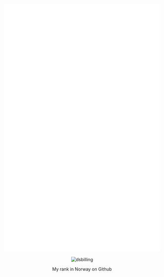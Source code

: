 ![Metrics](https://github.com/dsbilling/dsbilling/blob/main/github-metrics.svg)

<p align="center"><img src="https://github-readme-streak-stats.herokuapp.com?user=dsbilling&theme=dark&hide_border=true&date_format=j%20M%5B%20Y%5D" alt="dsbilling" /></p>

<p align="center">My rank in Norway on Github</p>
<p align="center">
<a href="https://user-badge.committers.top/norway/dsbilling"><img src="https://user-badge.committers.top/norway/dsbilling.svg" alt=""></a>
<a href="https://user-badge.committers.top/norway_public/dsbilling"><img src="https://user-badge.committers.top/norway_public/dsbilling.svg" alt=""></a>
<a href="https://user-badge.committers.top/norway_private/dsbilling"><img src="https://user-badge.committers.top/norway_private/dsbilling.svg" alt=""></a>
</p>

